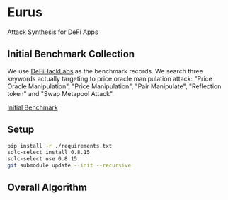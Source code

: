 # Eurus
Attack Synthesis for DeFi Apps

## Initial Benchmark Collection
We use [DeFiHackLabs](https://github.com/SunWeb3Sec/DeFiHackLabs/tree/main) as the benchmark records. We search three keywords actually targeting to price oracle manipulation attack: "Price Oracle Manipulation", "Price Manipulation", "Pair Manipulate", "Reflection token" and "Swap Metapool Attack".

[Initial Benchmark](https://docs.google.com/spreadsheets/d/1Lv_MobKl0fHEsKa3oUU9-YnTsg_f9afePEtP_zSXU1c/edit?usp=sharing)

## Setup
```bash
pip install -r ./requirements.txt
solc-select install 0.8.15
solc-select use 0.8.15
git submodule update --init --recursive
```

## Overall Algorithm
